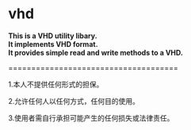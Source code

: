 # vhd
<B>This is a VHD utility libary.</B><br />
<B>It implements VHD format.</B><br />
<B>It provides simple read and write methods to a VHD.</B><br />

=====================================

<p>1.本人不提供任何形式的担保。</p>
<p>2.允许任何人以任何方式，任何目的使用。</p>
<p>3.使用者需自行承担可能产生的任何损失或法律责任。</p>

